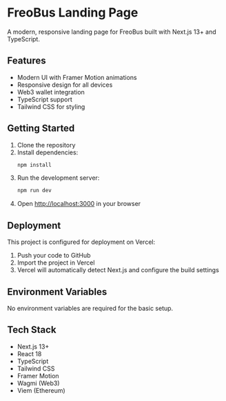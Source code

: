 # FreoBus Landing Page

A modern, responsive landing page for FreoBus built with Next.js 13+ and TypeScript.

## Features

- Modern UI with Framer Motion animations
- Responsive design for all devices
- Web3 wallet integration
- TypeScript support
- Tailwind CSS for styling

## Getting Started

1. Clone the repository
2. Install dependencies:
   ```bash
   npm install
   ```
3. Run the development server:
   ```bash
   npm run dev
   ```
4. Open [http://localhost:3000](http://localhost:3000) in your browser

## Deployment

This project is configured for deployment on Vercel:

1. Push your code to GitHub
2. Import the project in Vercel
3. Vercel will automatically detect Next.js and configure the build settings

## Environment Variables

No environment variables are required for the basic setup.

## Tech Stack

- Next.js 13+
- React 18
- TypeScript
- Tailwind CSS
- Framer Motion
- Wagmi (Web3)
- Viem (Ethereum) 